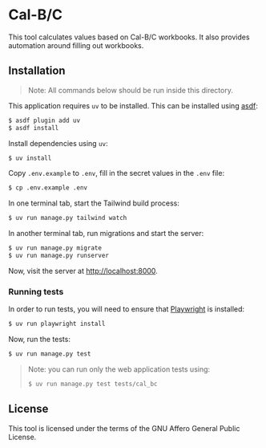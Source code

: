 # Cal-B/C

This tool calculates values based on Cal-B/C workbooks. It also provides automation around filling out workbooks.


## Installation

> Note: All commands below should be run inside this directory.

This application requires `uv` to be installed. This can be installed using [asdf](https://asdf-vm.com):

```bash
$ asdf plugin add uv
$ asdf install
```

Install dependencies using `uv`:

```bash
$ uv install
```

Copy `.env.example` to `.env`, fill in the secret values in the `.env` file:

```bash
$ cp .env.example .env
```

In one terminal tab, start the Tailwind build process:

```bash
$ uv run manage.py tailwind watch
```

In another terminal tab, run migrations and start the server:

```bash
$ uv run manage.py migrate
$ uv run manage.py runserver
```

Now, visit the server at [http://localhost:8000](http://localhost:8000).


### Running tests

In order to run tests, you will need to ensure that [Playwright](https://playwright.dev) is installed:

```bash
$ uv run playwright install
```

Now, run the tests:

```bash
$ uv run manage.py test
```

> Note: you can run only the web application tests using:
>
> ```bash
> $ uv run manage.py test tests/cal_bc
> ```


## License

This tool is licensed under the terms of the GNU Affero General Public License.
